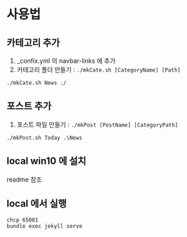 # 사용법


## 카테고리 추가
1. _confix.yml 의 navbar-links 에 추가
2. 카테고리 폴더 만들기 : `./mkCate.sh [CategoryName] [Path]`
```
./mkCate.sh News ./
```

## 포스트 추가
1. 포스트 파일 만들기 : `./mkPost [PostName] [CategoryPath]`
```
./mkPost.sh Today .\News
```

## local win10 에 설치
readme 참조

## local 에서 실행
```
chcp 65001
bundle exec jekyll serve
```

